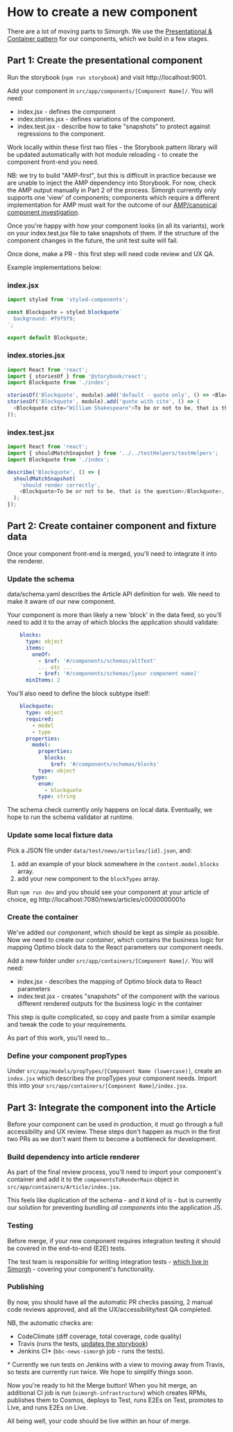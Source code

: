 # How to create a new component
There are a lot of moving parts to Simorgh. We use the [Presentational & Container pattern](https://medium.com/@dan_abramov/smart-and-dumb-components-7ca2f9a7c7d0) for our components, which we build in a few stages.

## Part 1: Create the presentational component
Run the storybook (`npm run storybook`) and visit http://localhost:9001.

Add your component in `src/app/components/[Component Name]/`. You will need:

* index.jsx - defines the component
* index.stories.jsx - defines variations of the component.
* index.test.jsx - describe how to take "snapshots" to protect against regressions to the component.

Work locally within these first two files - the Storybook pattern library will be updated automatically with hot module reloading - to create the component front-end you need.

NB: we try to build "AMP-first", but this is difficult in practice because we are unable to inject the AMP dependency into Storybook. For now, check the AMP output manually in Part 2 of the process. Simorgh currently only supports one 'view' of components; components which require a different implementation for AMP must wait for the outcome of our [AMP/canonical component investigation](https://github.com/bbc/simorgh/issues/884).

Once you're happy with how your component looks (in all its variants), work on your index.test.jsx file to take snapshots of them. If the structure of the component changes in the future, the unit test suite will fail.

Once done, make a PR - this first step will need code review and UX QA.

Example implementations below:

### index.jsx
```js
import styled from 'styled-components';

const Blockquote = styled.blockquote`
  background: #f9f9f9;
`;

export default Blockquote;
```

### index.stories.jsx
```js
import React from 'react';
import { storiesOf } from '@storybook/react';
import Blockquote from './index';

storiesOf('Blockquote', module).add('default - quote only', () => <Blockquote>To be or not to be, that is the question</Blockquote>);
storiesOf('Blockquote', module).add('quote with cite', () => (
  <Blockquote cite="William Shakespeare">To be or not to be, that is the question</Blockquote>
));
```

### index.test.jsx
```js
import React from 'react';
import { shouldMatchSnapshot } from '../../testHelpers/testHelpers';
import Blockquote from './index';

describe('Blockquote', () => {
  shouldMatchSnapshot(
    'should render correctly',
    <Blockquote>To be or not to be, that is the question</Blockquote>,
  );
});
```

## Part 2: Create container component and fixture data
Once your component front-end is merged, you'll need to integrate it into the renderer.

### Update the schema
data/schema.yaml describes the Article API definition for web. We need to make it aware of our new component.

Your component is more than likely a new 'block' in the data feed, so you'll need to add it to the array of which blocks the application should validate:

```yaml
    blocks:
      type: object
      items:
        oneOf:
          - $ref: '#/components/schemas/altText'
          ... etc ...
          - $ref: '#/components/schemas/[your component name]'
      minItems: 2
```

You'll also need to define the block subtype itself:

```yaml
    blockquote:
      type: object
      required:
        - model
        - type
      properties:
        model:
          properties:
            blocks:
              $ref: '#/components/schemas/blocks'
          type: object
        type:
          enum:
            - blockquote
          type: string
```

The schema check currently only happens on local data. Eventually, we hope to run the schema validator at runtime.

### Update some local fixture data
Pick a JSON file under `data/test/news/articles/[id].json`, and:

1) add an example of your block somewhere in the `content.model.blocks` array.
2) add your new component to the `blockTypes` array.

Run `npm run dev` and you should see your component at your article of choice, eg http://localhost:7080/news/articles/c0000000001o

### Create the container
We've added our _component_, which should be kept as simple as possible. Now we need to create our _container_, which contains the business logic for mapping Optimo block data to the React parameters our component needs.

Add a new folder under `src/app/containers/[Component Name]/`. You will need:

* index.jsx - describes the mapping of Optimo block data to React parameters
* index.test.jsx - creates "snapshots" of the component with the various different rendered outputs for the business logic in the container

This step is quite complicated, so copy and paste from a similar example and tweak the code to your requirements.

As part of this work, you'll need to...

### Define your component propTypes
Under `src/app/models/propTypes/[Component Name (lowercase)]`, create an `index.jsx` which describes the propTypes your component needs. Import this into your `src/app/containers/[Component Name]/index.jsx`.

## Part 3: Integrate the component into the Article
Before your component can be used in production, it must go through a full accessibility and UX review. These steps don't happen as much in the first two PRs as we don't want them to become a bottleneck for development.

### Build dependency into article renderer
As part of the final review process, you'll need to import your component's container and add it to the `componentsToRenderMain` object in `src/app/containers/Article/index.jsx`.

This feels like duplication of the schema - and it kind of is - but is currently our solution for preventing bundling _all components_ into the application JS.

### Testing
Before merge, if your new component requires integration testing it should be covered in the end-to-end (E2E) tests.

The test team is responsible for writing integration tests - [which live in Simorgh](https://github.com/bbc/simorgh/tree/latest/cypress) - covering your component's functionality.

### Publishing
By now, you should have all the automatic PR checks passing, 2 manual code reviews approved, and all the UX/accessibility/test QA completed.

NB, the automatic checks are:

* CodeClimate (diff coverage, total coverage, code quality)
* Travis (runs the tests, [updates the storybook](https://bbc.github.io/simorgh/))
* Jenkins CI* (`bbc-news-simorgh` job - runs the tests).

\* Currently we run tests on Jenkins with a view to moving away from Travis, so tests are currently run twice. We hope to simplify things soon.

Now you're ready to hit the Merge button! When you hit merge, an additional CI job is run (`simorgh-infrastructure`) which creates RPMs, publishes them to Cosmos, deploys to Test, runs E2Es on Test, promotes to Live, and runs E2Es on Live.

All being well, your code should be live within an hour of merge.
